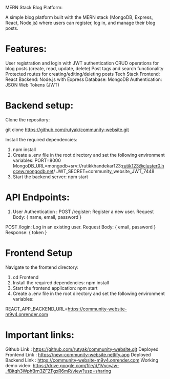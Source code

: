 MERN Stack Blog Platform:

A simple blog platform built with the MERN stack (MongoDB, Express, React, Node.js) where users can register, log in, and manage their blog posts.

# Features:

User registration and login with JWT authentication
CRUD operations for blog posts (create, read, update, delete)
Post tags and search functionality
Protected routes for creating/editing/deleting posts
Tech Stack
Frontend: React
Backend: Node.js with Express
Database: MongoDB
Authentication: JSON Web Tokens (JWT)

# Backend setup:

Clone the repository:

git clone https://github.com/rutyak/community-website.git

Install the required dependencies:

1. npm install
2. Create a .env file in the root directory and set the following environment variables:
PORT=8000
MongoDB_URL=mongodb+srv://rutikkhandekar123:rutik123@cluster0.hccew.mongodb.net/
JWT_SECRET=community_website_JWT_7448
3. Start the backend server:
npm start

# API Endpoints:

1. User Authentication :
POST /register: Register a new user.
Request Body: { name, email, password }

POST /login: Log in an existing user.
Request Body: { email, password }
Response: { token }


# Frontend Setup
Navigate to the frontend directory:

1. cd Frontend
2. Install the required dependencies: npm install
3. Start the frontend application: npm start
4. Create a .env file in the root directory and set the following environment variables: 
  
  REACT_APP_BACKEND_URL=https://community-website-m9v4.onrender.com

# Important links: 
  
   Github Link : https://github.com/rutyak/community-website.git
   Deployed Frontend Link : https://new-community-website.netlify.app
   Deployed Backend Link : https://community-website-m9v4.onrender.com
   Working demo video: https://drive.google.com/file/d/1VvcyJw-_fBitqh3WphBrn3ZFZFgxR6mR/view?usp=sharing
